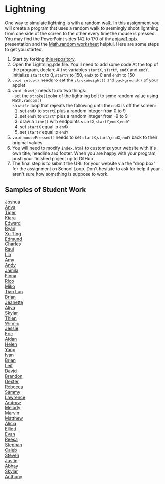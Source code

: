 Lightning
=========

One way to simulate lightning is with a random walk. In this assignment you will create a program that uses a random walk to seemingly shoot lightning from one side of the screen to the other every time the mouse is pressed. You may find the PowerPoint sides 142 to 170 of the [apjava1.pptx](https://drive.google.com/open?id=0Bz2ZkT6qWPYTVkF4Q19aZ3dfdk0) presentation and the [Math.random worksheet](https://drive.google.com/file/d/0Bz2ZkT6qWPYTSU84X3FSOGYwdFU/view?usp=sharing) helpful.  Here are some steps to get you started:

1. Start by forking [this repository](https://github.com/APCSLowell/Lightning). 
2. Open the Lightning.pde file. You'll need to add some code
At the top of the program, declare 4 `int` variables `startX`, `startY`, `endX` and `endY`. Initialize `startX` to 0, `startY` to 150, `endX` to 0 and `endY` to 150
3. `void setup()` needs to set the `strokeWeight()` and `background()` of your applet
4. `void draw()` needs to do two things:  
  -set the `stroke()`color of the lightning bolt to some random value using `Math.random()`   
  -a `while` loop that repeats the following until the `endX` is off the screen:    
    1. set `endX` to `startX` plus a random integer from 0 to 9  
    2. set `endY` to `startY` plus a random integer from -9 to 9  
    3. draw a `line()` with endpoints `startX`,`startY`,`endX`,`endY`    
    4. set `startX` equal to `endX` 
    5. set `startY` equal to `endY`
5. `void mousePressed()` needs to set `startX`,`startY`,`endX`,`endY` back to their original values.  
5. You will need to modify `index.html` to customize your website with it's own title, headline and footer. When you are happy with your program, push your finished project up to GitHub
6. The final step is to submit the URL for your website via the "drop box" for the assignment on School Loop. Don't hesitate to ask for help if your aren't sure how something is suppose to work.

Samples of Student Work
-----------------------
[Joshua](https://joshualchan.github.io/Lightning/)   
[Anya](http://anyacakes.github.io/Lightning/)  
[Tiger](http://tigerrlao.github.io/Lightning/)  
[Kiara](http://kiaragil.github.io/Lightning/)  
[Edward](http://edyuen.github.io/Lightning/)  
[Ryan](http://ryanjacko.github.io/Lightning/)  
[Xu Ting](http://xiutingyu.github.io/Lightning/)  
[Edmund](http://firework999363.github.io/Lightning/)  
[Charles](http://chadvincula.github.io/Lightning/)  
[Raul](http://raulrosen.github.io/Lightning/)  
[Lin](http://lin00.github.io/Lightning/)  
[Amy](http://amhe3.github.io/Lightning/)  
[Andy](http://amhe3.github.io/Lightning/)  
[Jamila](http://jamillas.github.io/Lightning/)  
[Fiona](http://wongfiona.github.io/Lightning/)  
[Rico](http://spidergoose.github.io/Lightning/)  
[Miko](http://mikolajkrajewski.github.io/Lightning/)  
[Tian Lun](http://tianlunlee.github.io/Lightning/)  
[Brian](http://btx123.github.io/Lightning/)  
[Jeanette](http://roquefortt.github.io/Lightning/)  
[Aliya](http://aliyachambless.github.io/Lightning/)  
[Skylar](http://skymefly.github.io/Lightning/)  
[Thien](http://thtran1.github.io/Lightning/)  
[Winnie](http://winnie3269.github.io/Lightning/)  
[Jessie](http://jessew927.github.io/Lightning/)  
[Eric](http://eryup.github.io/Lightning/)  
[Aidan](http://hakyojin.github.io/Lightning/)  
[Helen](http://hezhang2.github.io/Lightning/)  
[Yang](http://giangd.github.io/Lightning/)  
[Ivan](http://greypoupon.github.io/Lightning/)  
[Brian](http://brianlam37.github.io/Lightning/)  
[Leif](http://leifmorgan.github.io/Lightning/)  
[David](http://unuse45.github.io/Lightning/)  
[Brandon](http://brfong1.github.io/Lightning/)  
[Dexter](http://chickenofdooom.github.io/Lightning/)  
[Rebecca](http://rebeckur.github.io/Lightning/)  
[Sammy](http://sammyrms1.github.io/Lightning/)  
[Lawrence](http://shakaking.github.io/Lightning/)  
[Andrew](http://frostytimp.github.io/Lightning/)  
[Melody](http://itsmelodious.github.io/Lightning/)  
[Marvin](http://mluong888.github.io/Lightning/)  
[Matthew](http://yeahmatts.github.io/Lightning/)  
[Alicia](http://aliciazz.github.io/Lightning/)  
[Elliott](http://elliottdebruin.github.io/Lightning/)  
[Evan](http://evhuang.github.io/Lightning/)  
[Reesa](http://aljini.github.io/Lightning/)  
[Stephan](http://stephan-xie-01.github.io/Lightning/)  
[Caleb](http://caleblowellapcs.github.io/Lightning/)  
[Steven](http://crzysteven.github.io/Lightning/)  
[Justin](http://theotherjustin.github.io/Lightning/)  
[Abhay](http://negiabhay98.github.io/Lightning/)  
[Skylar](http://sky121.github.io/Lightning/)  
[Anthony](http://themonkeytoucher.github.io/Lightning/)  

